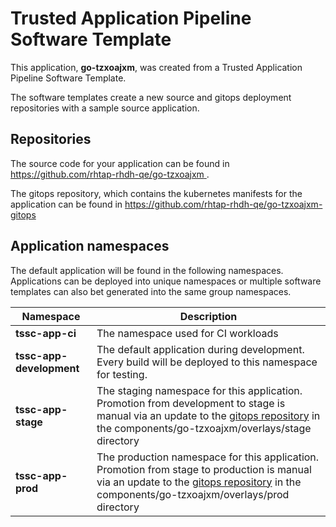 # Trusted Application Pipeline Software Template

This application, **go-tzxoajxm**, was created from a Trusted Application Pipeline Software Template.

The software templates create a new source and gitops deployment repositories with a sample source application. 

## Repositories

The source code for your application can be found in [https://github.com/rhtap-rhdh-qe/go-tzxoajxm ](https://github.com/rhtap-rhdh-qe/go-tzxoajxm ).
 
The gitops repository, which contains the kubernetes manifests for the application can be found in 
[https://github.com/rhtap-rhdh-qe/go-tzxoajxm-gitops ](https://github.com/rhtap-rhdh-qe/go-tzxoajxm-gitops ) 

## Application namespaces 

The default application will be found in the following namespaces. Applications can be deployed into unique namespaces or multiple software templates can also bet generated into the same group namespaces.  

|  Namespace   |  Description   |  
| -------- | -------- |
| **tssc-app-ci** | The namespace used for CI workloads |
| **tssc-app-development** | The default application during development. Every build will be deployed to this namespace for testing. |
| **tssc-app-stage** | The staging namespace for this application. Promotion from development to stage is manual via an update to the [gitops repository](https://github.com/rhtap-rhdh-qe/go-tzxoajxm-gitops ) in the components/go-tzxoajxm/overlays/stage directory |
| **tssc-app-prod** | The production namespace for this application. Promotion from stage to production is manual via an update to the [gitops repository](https://github.com/rhtap-rhdh-qe/go-tzxoajxm-gitops ) in the components/go-tzxoajxm/overlays/prod directory |